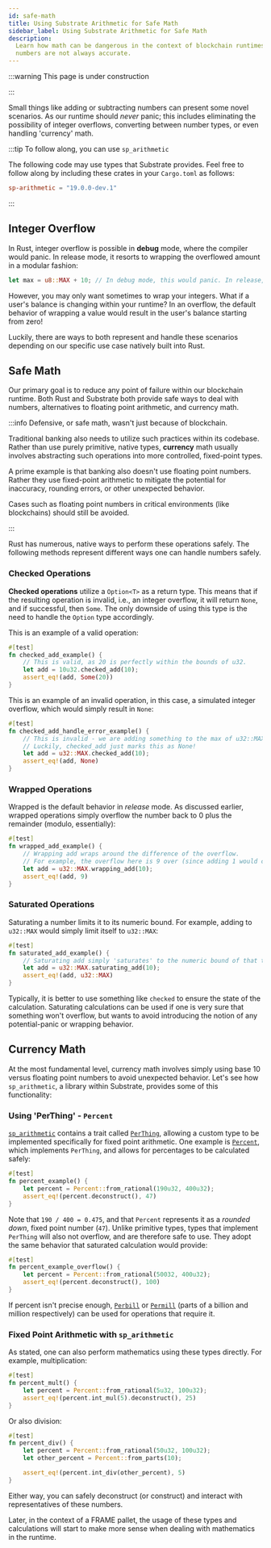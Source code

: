 ```yaml
---
id: safe-math
title: Using Substrate Arithmetic for Safe Math
sidebar_label: Using Substrate Arithmetic for Safe Math
description:
  Learn how math can be dangerous in the context of blockchain runtimes, and why floating point
  numbers are not always accurate.
---
```


<!-- prettier-ignore -->
:::warning This page is under construction

:::

Small things like adding or subtracting numbers can present some novel scenarios. As our runtime
should _never_ panic; this includes eliminating the possibility of integer overflows, converting
between number types, or even handling 'currency' math.

:::tip To follow along, you can use `sp_arithmetic`

The following code may use types that Substrate provides. Feel free to follow along by including
these crates in your `Cargo.toml` as follows:

```toml
sp-arithmetic = "19.0.0-dev.1"
```

:::

## Integer Overflow

In Rust, integer overflow is possible in **debug** mode, where the compiler would panic. In release
mode, it resorts to wrapping the overflowed amount in a modular fashion:

```rust
let max = u8::MAX + 10; // In debug mode, this would panic. In release, `u32::MAX` would be 9.
```

However, you may only want sometimes to wrap your integers. What if a user's balance is changing
within your runtime? In an overflow, the default behavior of wrapping a value would result in the
user's balance starting from zero!

Luckily, there are ways to both represent and handle these scenarios depending on our specific use
case natively built into Rust.

## Safe Math

Our primary goal is to reduce any point of failure within our blockchain runtime. Both Rust and
Substrate both provide safe ways to deal with numbers, alternatives to floating point arithmetic,
and currency math.

:::info Defensive, or safe math, wasn't just because of blockchain.

Traditional banking also needs to utilize such practices within its codebase. Rather than use purely
primitive, native types, **currency** math usually involves abstracting such operations into more
controlled, fixed-point types.

A prime example is that banking also doesn't use floating point numbers. Rather they use fixed-point
arithmetic to mitigate the potential for inaccuracy, rounding errors, or other unexpected behavior.

Cases such as floating point numbers in critical environments (like blockchains) should still be
avoided.

:::

Rust has numerous, native ways to perform these operations safely. The following methods represent
different ways one can handle numbers safely.

### Checked Operations

**Checked operations** utilize a `Option<T>` as a return type. This means that if the resulting
operation is invalid, i.e., an integer overflow, it will return `None`, and if successful, then
`Some`. The only downside of using this type is the need to handle the `Option` type accordingly.

This is an example of a valid operation:

```rust
#[test]
fn checked_add_example() {
    // This is valid, as 20 is perfectly within the bounds of u32.
    let add = 10u32.checked_add(10);
    assert_eq!(add, Some(20))
}
```

This is an example of an invalid operation, in this case, a simulated integer overflow, which would
simply result in `None`:

```rust
#[test]
fn checked_add_handle_error_example() {
    // This is invalid - we are adding something to the max of u32::MAX, which would overflow.
    // Luckily, checked_add just marks this as None!
    let add = u32::MAX.checked_add(10);
    assert_eq!(add, None)
}
```

### Wrapped Operations

Wrapped is the default behavior in _release_ mode. As discussed earlier, wrapped operations simply
overflow the number back to 0 plus the remainder (modulo, essentially):

```rust
#[test]
fn wrapped_add_example() {
    // Wrapping add wraps around the difference of the overflow.
    // For example, the overflow here is 9 over (since adding 1 would cause the overflow)
    let add = u32::MAX.wrapping_add(10);
    assert_eq!(add, 9)
}
```

### Saturated Operations

Saturating a number limits it to its numeric bound. For example, adding to `u32::MAX` would simply
limit itself to `u32::MAX`:

```rust
#[test]
fn saturated_add_example() {
    // Saturating add simply 'saturates' to the numeric bound of that type if it overflows.
    let add = u32::MAX.saturating_add(10);
    assert_eq!(add, u32::MAX)
}
```

Typically, it is better to use something like `checked` to ensure the state of the calculation.
Saturating calculations can be used if one is very sure that something won't overflow, but wants to
avoid introducing the notion of any potential-panic or wrapping behavior.

## Currency Math

At the most fundamental level, currency math involves simply using base 10 versus floating point
numbers to avoid unexpected behavior. Let's see how `sp_arithmetic`, a library within Substrate,
provides some of this functionality:

### Using 'PerThing' - `Percent`

[`sp_arithmetic`](https://paritytech.github.io/polkadot-sdk/master/sp_arithmetic/) contains a trait
called
[`PerThing`](https://paritytech.github.io/polkadot-sdk/master/sp_arithmetic/per_things/trait.PerThing.html),
allowing a custom type to be implemented specifically for fixed point arithmetic. One example is
[`Percent`](https://paritytech.github.io/polkadot-sdk/master/sp_arithmetic/per_things/struct.Percent.html),
which implements `PerThing`, and allows for percentages to be calculated safely:

```rust
#[test]
fn percent_example() {
    let percent = Percent::from_rational(190u32, 400u32);
    assert_eq!(percent.deconstruct(), 47)
}
```

Note that `190 / 400 = 0.475`, and that `Percent` represents it as a _rounded down_, fixed point
number (`47`). Unlike primitive types, types that implement `PerThing` will also not overflow, and
are therefore safe to use. They adopt the same behavior that saturated calculation would provide:

```rust
#[test]
fn percent_example_overflow() {
    let percent = Percent::from_rational(50032, 400u32);
    assert_eq!(percent.deconstruct(), 100)
}
```

If percent isn't precise enough,
[`Perbill`](https://paritytech.github.io/polkadot-sdk/master/sp_arithmetic/per_things/struct.Perbill.html)
or
[`Permill`](https://paritytech.github.io/polkadot-sdk/master/sp_arithmetic/per_things/struct.Permill.html)
(parts of a billion and million respectively) can be used for operations that require it.

### Fixed Point Arithmetic with `sp_arithmetic`

As stated, one can also perform mathematics using these types directly. For example, multiplication:

```rust
#[test]
fn percent_mult() {
    let percent = Percent::from_rational(5u32, 100u32);
    assert_eq!(percent.int_mul(5).deconstruct(), 25)
}
```

Or also division:

```rust
#[test]
fn percent_div() {
    let percent = Percent::from_rational(50u32, 100u32);
    let other_percent = Percent::from_parts(10);

    assert_eq!(percent.int_div(other_percent), 5)
}
```

Either way, you can safely deconstruct (or construct) and interact with representatives of these
numbers.

Later, in the context of a FRAME pallet, the usage of these types and calculations will start to
make more sense when dealing with mathematics in the runtime.

